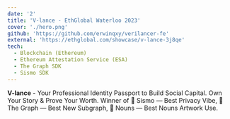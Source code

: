 ```yaml
---
date: '2'
title: 'V-lance - EthGlobal Waterloo 2023'
cover: './hero.png'
github: 'https://github.com/erwinqxy/verilancer-fe'
external: 'https://ethglobal.com/showcase/v-lance-3j8qe'
tech:
  - Blockchain (Ethereum)
  - Ethereum Attestation Service (ESA)
  - The Graph SDK
  - Sismo SDK
---
```


**V-lance** - Your Professional Identity Passport to Build Social Capital. Own Your Story & Prove Your Worth. Winner of 🔐 Sismo — Best Privacy Vibe, 🥉 The Graph — Best New Subgraph, 🎨 Nouns — Best Nouns Artwork Use.
